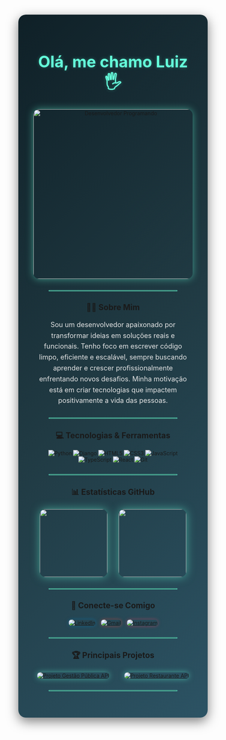 <!-- Fundo com gradiente escuro moderno -->
<div align="center" style="background: linear-gradient(135deg, #0F2027 0%, #203A43 50%, #2C5364 100%); padding: 40px; border-radius: 20px; box-shadow: 0 10px 30px rgba(0,0,0,0.5);">

<h1 style="color:#64ffda; font-size: 42px; margin-bottom: 10px; text-shadow: 0 0 10px rgba(100,255,218,0.3);">Olá, me chamo Luiz 🖐️</h1>

<div style="margin: 30px 0;">
  <img src="https://media.giphy.com/media/qgQUggAC3Pfv687qPC/giphy.gif" width="450" alt="Desenvolvedor Programando" style="border-radius: 15px; box-shadow: 0 0 20px rgba(100,255,218,0.5);" />
</div>

<hr style="border: 1px solid #64ffda; width: 80%; margin: 30px auto;" />

## 👨‍💻 Sobre Mim
<p style="color:#e6e6e6; font-size: 18px; max-width: 700px; margin: 20px auto; line-height: 1.6;">
Sou um desenvolvedor apaixonado por transformar ideias em soluções reais e funcionais. Tenho foco em escrever código limpo, eficiente e escalável, sempre buscando aprender e crescer profissionalmente enfrentando novos desafios. Minha motivação está em criar tecnologias que impactem positivamente a vida das pessoas.
</p>

<hr style="border: 1px solid #64ffda; width: 80%; margin: 30px auto;" />

## 💻 Tecnologias & Ferramentas

<div align="center">
  
![Python](https://img.shields.io/badge/Python-3776AB?style=for-the-badge&logo=python&logoColor=white)
![Django](https://img.shields.io/badge/Django-092E20?style=for-the-badge&logo=django&logoColor=white)
![HTML5](https://img.shields.io/badge/HTML5-E34F26?style=for-the-badge&logo=html5&logoColor=white)
![CSS3](https://img.shields.io/badge/CSS3-1572B6?style=for-the-badge&logo=css3&logoColor=white)
![JavaScript](https://img.shields.io/badge/JavaScript-F7DF1E?style=for-the-badge&logo=javascript&logoColor=black)
![TypeScript](https://img.shields.io/badge/TypeScript-3178C6?style=for-the-badge&logo=typescript&logoColor=white)
![React](https://img.shields.io/badge/React-20232A?style=for-the-badge&logo=react&logoColor=61DAFB)
![Git](https://img.shields.io/badge/Git-F05032?style=for-the-badge&logo=git&logoColor=white)

</div>

<hr style="border: 1px solid #64ffda; width: 80%; margin: 30px auto;" />

## 📊 Estatísticas GitHub
<div align="center" style="display: flex; justify-content: center; gap: 30px; flex-wrap: wrap; margin: 25px 0;">
  <img height="180em" src="https://github-readme-stats.vercel.app/api?username=luizsoc&show_icons=true&theme=tokyonight&include_all_commits=true&count_private=true" style="border-radius: 15px; box-shadow: 0 0 25px rgba(100,255,218,0.5);" />
  <img height="180em" src="https://github-readme-stats.vercel.app/api/top-langs/?username=luizsoc&layout=compact&langs_count=7&theme=tokyonight" style="border-radius: 15px; box-shadow: 0 0 25px rgba(100,255,218,0.5);" />
</div>

<hr style="border: 1px solid #64ffda; width: 80%; margin: 30px auto;" />

## 🔗 Conecte-se Comigo
<div style="display: flex; justify-content: center; gap: 15px; margin: 25px 0; flex-wrap: wrap;">
  <a href="https://www.linkedin.com/in/luizsoc/" target="_blank" rel="noopener">
    <img src="https://img.shields.io/badge/-LinkedIn-%230077B5?style=for-the-badge&logo=linkedin&logoColor=white" alt="LinkedIn" style="border-radius: 8px; box-shadow: 0 0 10px rgba(0,119,181,0.5);" />
  </a>
  <a href="mailto:luizsoc123@gmail.com" target="_blank" rel="noopener">
    <img src="https://img.shields.io/badge/-Gmail-%23EA4335?style=for-the-badge&logo=gmail&logoColor=white" alt="Gmail" style="border-radius: 8px; box-shadow: 0 0 10px rgba(234,67,53,0.5);" />
  </a>
  <a href="https://www.instagram.com/_luiz.oc/" target="_blank" rel="noopener">
    <img src="https://img.shields.io/badge/-Instagram-%23E4405F?style=for-the-badge&logo=instagram&logoColor=white" alt="Instagram" style="border-radius: 8px; box-shadow: 0 0 10px rgba(228,64,95,0.5);" />
  </a>
</div>

<hr style="border: 1px solid #64ffda; width: 80%; margin: 30px auto;" />

## 🏆 Principais Projetos
<div align="center" style="display: flex; justify-content: center; gap: 40px; flex-wrap: wrap; margin: 25px 0;">
  <a href="https://github.com/luizsoc/gestao-publica-api" target="_blank" rel="noopener">
    <img src="https://github-readme-stats.vercel.app/api/pin/?username=luizsoc&repo=gestao-publica-api&theme=tokyonight" alt="Projeto Gestão Pública API" style="border-radius: 15px; box-shadow: 0 0 15px rgba(100,255,218,0.5); transition: transform 0.3s ease;" onmouseover="this.style.transform='scale(1.05)'" onmouseout="this.style.transform='scale(1)'" />
  </a>
  <a href="https://github.com/luizsoc/restaurante-api" target="_blank" rel="noopener">
    <img src="https://github-readme-stats.vercel.app/api/pin/?username=luizsoc&repo=restaurante-api&theme=tokyonight" alt="Projeto Restaurante API" style="border-radius: 15px; box-shadow: 0 0 15px rgba(100,255,218,0.5); transition: transform 0.3s ease;" onmouseover="this.style.transform='scale(1.05)'" onmouseout="this.style.transform='scale(1)'" />
  </a>
</div>

<hr style="border: 1px solid #64ffda; width: 80%; margin: 30px auto;" />
